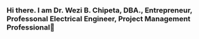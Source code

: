 ### Hi there. I am Dr. Wezi B. Chipeta, DBA., Entrepreneur, Professonal Electrical Engineer, Project Management Professional👋
<!--
**wezichipeta/wezichipeta** is a ✨ _special_ ✨ repository because its `README.md` (this file) appears on your GitHub profile.

- 🔭 I’m currently working on software development projects involving design/simulation tools for electrical power engineers, algorithmic  trading tools, web3 dApps and gaming, blockchain, etc
- 🌱 I’m currently learning smart contract programming using solidity and rust; 
- 👯 I’m looking to collaborate on web3 gaming design, blockchain research development, AI
- 🤔 I’m looking for help with web3/metaverse gaming design, Generative Ai
- 💬 Ask me about Power Engineering [substation design/High voltage design/power reticulation/electrification], Project Manangement, Management Consulting, Computer Science
- 📫 How to reach me: email- wezi.chipeta@wezichipeta.com/ wezichipeta@gmail.com
- 😄 Pronouns: he/him
- ⚡ Fun fact: ...Arsenal, Real Madrid
## Technologies I Use
- ![PHP/JavaScript/mySQL/HTML],[Nodejs/React/Rust], Python, Java

## 📈 My GitHub Stats

[![My GitHub Stats](https://github-readme-stats.vercel.app/api?username=wezichipeta&show_icons=true)]()

## Let's Connect!
- [X- fomerly Twitter](https://twitter.com/DrWeziChipeta)
- [LinkedIn](www.linkedin.com/in/dr-wezi-b-chipeta-dba-preng-pmp®-mba-meng-mieee-mimc-406a2329)
- [YouTube](https://www.youtube.com/channel/UCjfd2YhHL_xE9LxDviVQ-3g)https://www.youtube.com/channel/UCjfd2YhHL_xE9LxDviVQ-3g)
- [instagram]((https://www.instagram.com/iamdrwezichipeta/
-->

